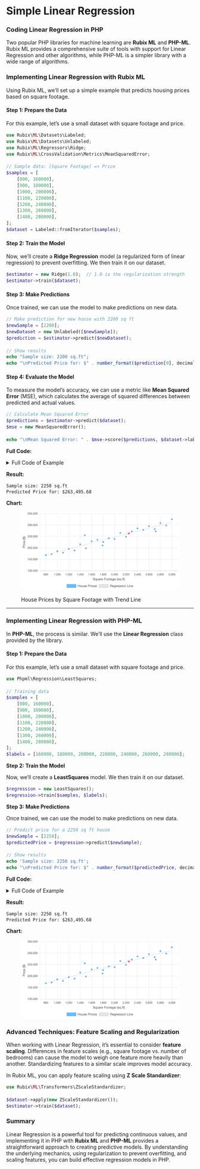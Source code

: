 # Simple Linear Regression

### Coding Linear Regression in PHP

Two popular PHP libraries for machine learning are **Rubix ML** and **PHP-ML**. Rubix ML provides a comprehensive suite of tools with support for Linear Regression and other algorithms, while PHP-ML is a simpler library with a wide range of algorithms.

### Implementing Linear Regression with Rubix ML

Using Rubix ML, we’ll set up a simple example that predicts housing prices based on square footage.

#### **Step 1: Prepare the Data**

For this example, let’s use a small dataset with square footage and price.

```php
use Rubix\ML\Datasets\Labeled;
use Rubix\ML\Datasets\Unlabeled;
use Rubix\ML\Regressors\Ridge;
use Rubix\ML\CrossValidation\Metrics\MeanSquaredError;

// Sample data: [Square Footage] => Price
$samples = [
    [800, 160000],
    [900, 180000],
    [1000, 200000],
    [1100, 220000],
    [1200, 240000],
    [1300, 260000],
    [1400, 280000],
];
$dataset = Labeled::fromIterator($samples);
```

#### **Step 2: Train the Model**

Now, we’ll create a **Ridge Regression** model (a regularized form of linear regression) to prevent overfitting. We then train it on our dataset.

```php
$estimator = new Ridge(1.0);  // 1.0 is the regularization strength
$estimator->train($dataset);
```

#### **Step 3: Make Predictions**

Once trained, we can use the model to make predictions on new data.

```php
// Make prediction for new house with 2200 sq ft
$newSample = [2200];
$newDataset = new Unlabeled([$newSample]);
$prediction = $estimator->predict($newDataset);

// Show results
echo "Sample size: 2200 sq.ft";
echo "\nPredicted Price for: $" . number_format($prediction[0], decimals: 2);
```

#### **Step 4: Evaluate the Model**

To measure the model’s accuracy, we can use a metric like **Mean Squared Error** (MSE), which calculates the average of squared differences between predicted and actual values.

```php
// Calculate Mean Squared Error
$predictions = $estimator->predict($dataset);
$mse = new MeanSquaredError();

echo "\nMean Squared Error: " . $mse->score($predictions, $dataset->labels());
```

**Full Code:**

<details>

<summary>Full Code of Example</summary>

```php
use Rubix\ML\Datasets\Labeled;
use Rubix\ML\Regressors\Ridge;
use Rubix\ML\CrossValidation\Metrics\MeanSquaredError;

// Sample data: [Square Footage] => Price
$samples = [
    [800, 160000],
    [900, 180000],
    [1000, 200000],
    [1100, 220000],
    [1200, 240000],
    [1300, 260000],
    [1400, 280000],
];

// Create a dataset from our samples (splits into features and labels)
$dataset = Labeled::fromIterator($samples);

// Create and train Ridge regression model
// 1.0 controls how much we prevent overfitting
$estimator = new Ridge(1.0);
$estimator->train($dataset);

// Predict price for a 2200 sq ft house
$newSample = [2200];
$newDataset = new Unlabeled([$newSample]);
$prediction = $estimator->predict($newDataset);

// Show results
echo 'Sample size: 2200 sq.ft';
echo "\nPredicted Price for: $" . number_format($prediction[0], decimals: 2);

// Check how accurate our model is using Mean Squared Error
// Lower number = better predictions
$predictions = $estimator->predict($dataset);
$mse = new MeanSquaredError();
echo "\n\nMean Squared Error: " . number_format($mse->score($predictions, $dataset->labels()), 10);
```

</details>

**Result:**

```
Sample size: 2250 sq.ft
Predicted Price for: $263,495.68
```

**Chart:**

<div align="left"><figure><img src="../../../../../../.gitbook/assets/image (1) (1) (1) (1) (1) (1) (1) (1) (1) (1) (1) (1) (1) (1) (1).png" alt="" width="563"><figcaption><p>House Prices by Square Footage with Trend Line</p></figcaption></figure></div>

***

### Implementing Linear Regression with PHP-ML

In **PHP-ML**, the process is similar. We’ll use the **Linear Regression** class provided by the library.

#### **Step 1: Prepare the Data**

For this example, let’s use a small dataset with square footage and price.

```php
use Phpml\Regression\LeastSquares;

// Training data
$samples = [
    [800, 160000],
    [900, 180000],
    [1000, 200000],
    [1100, 220000],
    [1200, 240000],
    [1300, 260000],
    [1400, 280000],
];
$labels = [160000, 180000, 200000, 220000, 240000, 260000, 280000];
```

**Step 2: Train the Model**

Now, we’ll create a **LeastSquares** model. We then train it on our dataset.

```php
$regression = new LeastSquares();
$regression->train($samples, $labels);
```

**Step 3: Make Predictions**

Once trained, we can use the model to make predictions on new data.

```php
// Predict price for a 2250 sq ft house
$newSample = [2250];
$predictedPrice = $regression->predict($newSample);

// Show results
echo 'Sample size: 2250 sq.ft';
echo "\nPredicted Price for: $" . number_format($predictedPrice, decimals: 2);
```

**Full Code:**

<details>

<summary>Full Code of Example</summary>

```php
use Phpml\Regression\LeastSquares;

// Training data
$samples = [
    [800, 160000],
    [900, 180000],
    [1000, 200000],
    [1100, 220000],
    [1200, 240000],
    [1300, 260000],
    [1400, 280000],
];
$labels = [160000, 180000, 200000, 220000, 240000, 260000, 280000];

$regression = new LeastSquares();
$regression->train($samples, $labels);

// Predict price for a 2250 sq ft house
$newSample = [2250];
$predictedPrice = $regression->predict($newSample);

// Show results
echo 'Sample size: 2250 sq.ft';
echo "\nPredicted Price for: $" . number_format($predictedPrice, decimals: 2);
```

</details>

**Result:**

```
Sample size: 2250 sq.ft
Predicted Price for: $263,495.68
```

**Chart:**

<div align="left"><figure><img src="../../../../../../.gitbook/assets/image (1) (1) (1) (1) (1) (1) (1) (1) (1) (1) (1) (1).png" alt="" width="563"><figcaption></figcaption></figure></div>

### Advanced Techniques: Feature Scaling and Regularization

When working with Linear Regression, it’s essential to consider **feature scaling**. Differences in feature scales (e.g., square footage vs. number of bedrooms) can cause the model to weigh one feature more heavily than another. Standardizing features to a similar scale improves model accuracy.

In Rubix ML, you can apply feature scaling using **Z Scale Standardizer**:

```php
use Rubix\ML\Transformers\ZScaleStandardizer;

$dataset->apply(new ZScaleStandardizer());
$estimator->train($dataset);
```

### Summary

Linear Regression is a powerful tool for predicting continuous values, and implementing it in PHP with **Rubix ML** and **PHP-ML** provides a straightforward approach to creating predictive models. By understanding the underlying mechanics, using regularization to prevent overfitting, and scaling features, you can build effective regression models in PHP.



